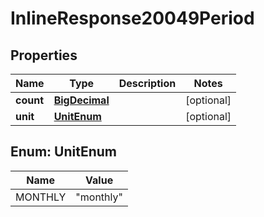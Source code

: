 
# InlineResponse20049Period

## Properties
Name | Type | Description | Notes
------------ | ------------- | ------------- | -------------
**count** | [**BigDecimal**](BigDecimal.md) |  |  [optional]
**unit** | [**UnitEnum**](#UnitEnum) |  |  [optional]


<a name="UnitEnum"></a>
## Enum: UnitEnum
Name | Value
---- | -----
MONTHLY | &quot;monthly&quot;



